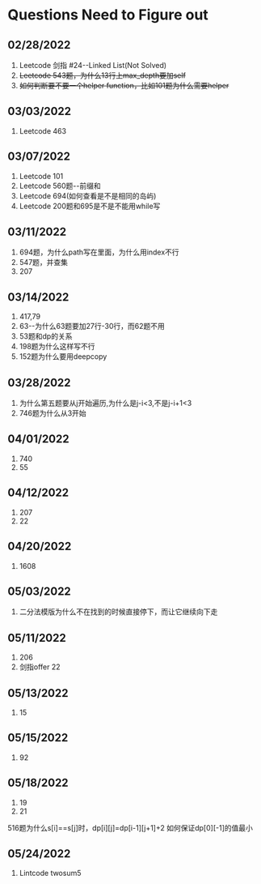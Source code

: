# Questions Need to Figure out

## 02/28/2022
1. Leetcode 剑指 #24--Linked List(Not Solved)
2. ~~Leetcode 543题，为什么13行上max_depth要加self~~
3. ~~如何判断要不要一个helper function，比如101题为什么需要helper~~

## 03/03/2022
1. Leetcode 463

## 03/07/2022
1. Leetcode 101
2. Leetcode 560题--前缀和
3. Leetcode 694(如何查看是不是相同的岛屿)
4. Leetcode 200题和695是不是不能用while写


## 03/11/2022
1. 694题，为什么path写在里面，为什么用index不行
2. 547题，并查集
3. 207


## 03/14/2022
1. 417,79
2. 63--为什么63题要加27行-30行，而62题不用
3. 53题和dp的关系
4. 198题为什么这样写不行
5. 152题为什么要用deepcopy

## 03/28/2022
1. 为什么第五题要从j开始遍历,为什么是j-i<3,不是j-i+1<3
2. 746题为什么从3开始

## 04/01/2022
1. 740
2. 55

## 04/12/2022
1. 207
2. 22

## 04/20/2022
1. 1608


## 05/03/2022
1. 二分法模版为什么不在找到的时候直接停下，而让它继续向下走
   
## 05/11/2022
1. 206
2. 剑指offer 22

## 05/13/2022
1. 15

## 05/15/2022
1. 92

## 05/18/2022
1. 19
2. 21

516题为什么s[i]==s[j]时，dp[i][j]=dp[i-1][j+1]+2
如何保证dp[0][-1]的值最小

## 05/24/2022
1. Lintcode twosum5